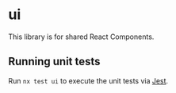 # ui

This library is for shared React Components.

## Running unit tests

Run `nx test ui` to execute the unit tests via [Jest](https://jestjs.io).
